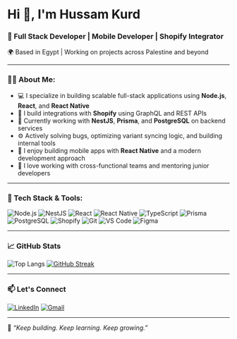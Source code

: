 # Hi 👋, I'm Hussam Kurd

### 🚀 Full Stack Developer | Mobile Developer | Shopify Integrator  
🌍 Based in Egypt | Working on projects across Palestine and beyond

---

### 👨‍💻 About Me:

- 💻 I specialize in building scalable full-stack applications using **Node.js**, **React**, and **React Native**
- 🛒 I build integrations with **Shopify** using GraphQL and REST APIs
- 🧠 Currently working with **NestJS**, **Prisma**, and **PostgreSQL** on backend services
- ⚙️ Actively solving bugs, optimizing variant syncing logic, and building internal tools
- 📱 I enjoy building mobile apps with **React Native** and a modern development approach
- 👥 I love working with cross-functional teams and mentoring junior developers

---

### 🔧 Tech Stack & Tools:

![Node.js](https://img.shields.io/badge/Node.js-339933?style=flat&logo=nodedotjs&logoColor=white)
![NestJS](https://img.shields.io/badge/NestJS-E0234E?style=flat&logo=nestjs&logoColor=white)
![React](https://img.shields.io/badge/React-20232A?style=flat&logo=react&logoColor=61DAFB)
![React Native](https://img.shields.io/badge/React_Native-20232A?style=flat&logo=react&logoColor=61DAFB)
![TypeScript](https://img.shields.io/badge/TypeScript-007ACC?style=flat&logo=typescript&logoColor=white)
![Prisma](https://img.shields.io/badge/Prisma-2D3748?style=flat&logo=prisma&logoColor=white)
![PostgreSQL](https://img.shields.io/badge/PostgreSQL-4169E1?style=flat&logo=postgresql&logoColor=white)
![Shopify](https://img.shields.io/badge/Shopify-7AB55C?style=flat&logo=shopify&logoColor=white)
![Git](https://img.shields.io/badge/Git-F05032?style=flat&logo=git&logoColor=white)
![VS Code](https://img.shields.io/badge/VSCode-007ACC?style=flat&logo=visualstudiocode&logoColor=white)
![Figma](https://img.shields.io/badge/Figma-F24E1E?style=flat&logo=figma&logoColor=white)

---

### 📈 GitHub Stats

![Top Langs](https://github-readme-stats.vercel.app/api/top-langs/?username=hussamkurd&layout=compact)
[![GitHub Streak](https://streak-stats.demolab.com?user=hussamkurd)](https://git.io/streak-stats)

---

### 📫 Let's Connect

[![LinkedIn](https://img.shields.io/badge/-LinkedIn-0A66C2?style=flat&logo=linkedin&logoColor=white)](https://www.linkedin.com/in/hussam-kurd-5083b812b/)
[![Gmail](https://img.shields.io/badge/-Gmail-D14836?style=flat&logo=gmail&logoColor=white)](mailto:hussamkurd@gmail.com)

---

🔭 *“Keep building. Keep learning. Keep growing.”*
